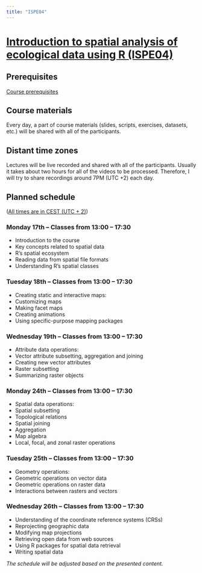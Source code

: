 ```yaml
---
title: "ISPE04"
---
```


# [Introduction to spatial analysis of ecological data using R (ISPE04)](https://www.prstatistics.com/course/introduction-to-spatial-analysis-of-ecological-data-using-r-ispe04/)

## Prerequisites

[Course prerequisites](Prerequisites.html)

## Course materials

Every day, a part of course materials (slides, scripts, exercises, datasets, etc.) will be shared with all of the participants.

## Distant time zones

Lectures will be live recorded and shared with all of the participants.
Usually it takes about two hours for all of the videos to be processed.
Therefore, I will try to share recordings around 7PM (UTC +2) each day.

## Planned schedule 

([All times are in CEST (UTC + 2)](https://www.timeanddate.com/worldclock/poland))

### Monday 17th – Classes from 13:00 – 17:30

- Introduction to the course
- Key concepts related to spatial data
- R’s spatial ecosystem
- Reading data from spatial file formats
- Understanding R’s spatial classes

### Tuesday 18th – Classes from 13:00 – 17:30

- Creating static and interactive maps:
- Customizing maps
- Making facet maps
- Creating animations
- Using specific-purpose mapping packages

### Wednesday 19th – Classes from 13:00 – 17:30

- Attribute data operations:
- Vector attribute subsetting, aggregation and joining
- Creating new vector attributes
- Raster subsetting
- Summarizing raster objects

### Monday 24th – Classes from 13:00 – 17:30

- Spatial data operations:
- Spatial subsetting
- Topological relations
- Spatial joining
- Aggregation
- Map algebra
- Local, focal, and zonal raster operations

### Tuesday 25th – Classes from 13:00 – 17:30

- Geometry operations:
- Geometric operations on vector data
- Geometric operations on raster data
- Interactions between rasters and vectors

### Wednesday 26th – Classes from 13:00 – 17:30

- Understanding of the coordinate reference systems (CRSs)
- Reprojecting geographic data
- Modifying map projections
- Retrieving open data from web sources
- Using R packages for spatial data retrieval
- Writing spatial data

*The schedule will be adjusted based on the presented content.*

